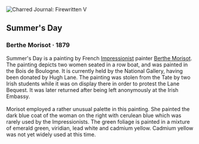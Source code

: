 <div class="artwork-of-the-day">
  <div class="container">
    <div class="img-wrapper">
      <img
        src="https://uploads5.wikiart.org/00117/images/berthe-morisot/a-summer-s-day.jpg"
        alt="Charred Journal: Firewritten V" />
    </div>
    <div class="artwork-detail">
      <div class="artwork-origin"> 
        <h2 class="artwork-name">Summer's Day</h2>
        <h3 class="artist">
          Berthe Morisot
                    ·  1879
        </h3>
      </div>
      <p class="description">
        <span class="artwork-description-text ng-binding" ng-bind-html="viewModel.ArtworkOfTheDay.Description | unsafe">Summer's Day is a painting by French <a target="_blank" href="/en/artists-by-art-movement/impressionism">Impressionist</a> painter <a target="_blank" href="/en/berthe-morisot">Berthe Morisot</a>. The painting depicts two women seated in a row boat, and was painted in the Bois de Boulogne. It is currently held by the National Gallery, having been donated by Hugh Lane. The painting was stolen from the Tate by two Irish students while it was on display there in order to protest the Lane Bequest. It was later returned after being left anonymously at the Irish Embassy.
<br>
<br>Morisot employed a rather unusual palette in this painting. She painted the dark blue coat of the woman on the right with cerulean blue which was rarely used by the Impressionists. The green foliage is painted in a mixture of emerald green, viridian, lead white and cadmium yellow. Cadmium yellow was not yet widely used at this time.</span>
                        <div class="text-shadow-container" ng-show="showShadow" style=""></div>
      </p>
    </div>
  </div>

</div>
